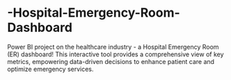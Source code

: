 # -Hospital-Emergency-Room-Dashboard
Power BI project on the healthcare industry - a Hospital Emergency Room (ER) dashboard! This interactive tool provides a comprehensive view of key metrics, empowering data-driven decisions to enhance patient care and optimize emergency services.
